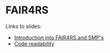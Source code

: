 # FAIR4RS

Links to slides:  
- [Introduction into FAIR4RS and SMP's](https://raw.githack.com/mwakok/FAIR4RS/main/SMP.html)
- [Code readability](https://raw.githack.com/mwakok/FAIR4RS/main/Readability.html)

